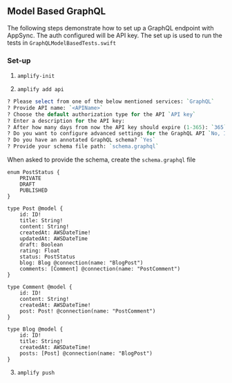 ## Model Based GraphQL 

The following steps demonstrate how to set up a GraphQL endpoint with AppSync. The auth configured will be API key. The set up is used to run the tests in `GraphQLModelBasedTests.swift`


### Set-up

1. `amplify-init`

2. `amplify add api`


```perl
? Please select from one of the below mentioned services: `GraphQL`
? Provide API name: `<APIName>`
? Choose the default authorization type for the API `API key`
? Enter a description for the API key:
? After how many days from now the API key should expire (1-365): `365`
? Do you want to configure advanced settings for the GraphQL API `No, I am done`
? Do you have an annotated GraphQL schema? `Yes`
? Provide your schema file path: `schema.graphql`
```
When asked to provide the schema, create the `schema.graphql` file
```
enum PostStatus {
    PRIVATE
    DRAFT
    PUBLISHED
}

type Post @model {
    id: ID!
    title: String!
    content: String!
    createdAt: AWSDateTime!
    updatedAt: AWSDateTime
    draft: Boolean
    rating: Float
    status: PostStatus
    blog: Blog @connection(name: "BlogPost")
    comments: [Comment] @connection(name: "PostComment")
}

type Comment @model {
    id: ID!
    content: String!
    createdAt: AWSDateTime!
    post: Post! @connection(name: "PostComment")
}

type Blog @model {
    id: ID!
    title: String!
    createdAt: AWSDateTime!
    posts: [Post] @connection(name: "BlogPost")
}
```

3.  `amplify push`
